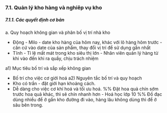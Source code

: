 ### 7.1. Quản lý kho hàng và nghiêp vụ kho
##### 7.1.1. Các quyết định cơ bản
a. Quy hoạch không gian và phân bố vị trí nhà kho
- Động - Milo - date kho hàng của hôm nay, khác với lô hàng hôm trước - căn cứ vào date của sản phẩm, thay đổi vị trí để sử dụng gần nhất
- Tĩnh - Tỉ lệ mất mát trong kho siêu thị lớn - Nhân viên quản lý hàng từ khi vào đến khi ra quầy, chịu trách nhiệm 
  
a1) Mục tiêu bố trí và sắp xếp không gian
- Bố trí cho việc cơ giới hoá
a2) Nguyên tắc bố trí và quy hoạch
- Kho có trần - đặt giới hạn khoảng cách.
- Dễ dàng cho việc cơ khí hoá và tối ưu hoá.
%% Đặt hoa quả chín sớm trước hoa quả khác, thì sẽ chín nhanh hơn - Hoá học lớp 10 %% 
Đồ đạc dùng nhiều để ở gần kho đường đi vào, hàng lâu không dùng thì để ở sâu bên trong.

